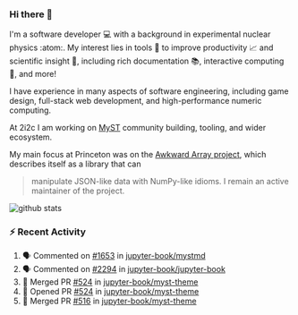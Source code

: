 ### Hi there 👋 

I'm a software developer 💻 with a background in experimental nuclear physics :atom:. My interest lies in tools :wrench: to improve productivity :chart_with_upwards_trend: and scientific insight :telescope:, including rich documentation 📚, interactive computing 🧮, and more! 

I have experience in many aspects of software engineering, including game design, full-stack web development, and high-performance numeric computing. 

At 2i2c I am working on [MyST](https://github.com/jupyter-book/mystmd) community building, tooling, and wider ecosystem. 

My main focus at Princeton was on the [Awkward Array project](awkward-array.org/), which describes itself as a library that can 
> manipulate JSON-like data with NumPy-like idioms. I remain an active maintainer of the project. 

![github stats](https://github-readme-stats.vercel.app/api?username=agoose77&show_icons=true&hide_rank=true&hide_title=true&bg_color=30,e76445,904e95&text_color=efe3ec&icon_color=efe3ec)
<!--
**agoose77/agoose77** is a ✨ _special_ ✨ repository because its `README.md` (this file) appears on your GitHub profile.

Here are some ideas to get you started:

- 🔭 I’m currently working on ...
- 🌱 I’m currently learning ...
- 👯 I’m looking to collaborate on ...
- 🤔 I’m looking for help with ...
- 💬 Ask me about ...
- 📫 How to reach me: ...
- 😄 Pronouns: ...
- ⚡ Fun fact: ...
-->

### :zap: Recent Activity

<!--START_SECTION:activity-->
1. 🗣 Commented on [#1653](https://github.com/jupyter-book/mystmd/issues/1653#issuecomment-2589856235) in [jupyter-book/mystmd](https://github.com/jupyter-book/mystmd)
2. 🗣 Commented on [#2294](https://github.com/jupyter-book/jupyter-book/issues/2294#issuecomment-2589630340) in [jupyter-book/jupyter-book](https://github.com/jupyter-book/jupyter-book)
3. 🎉 Merged PR [#524](https://github.com/jupyter-book/myst-theme/pull/524) in [jupyter-book/myst-theme](https://github.com/jupyter-book/myst-theme)
4. 💪 Opened PR [#524](https://github.com/jupyter-book/myst-theme/pull/524) in [jupyter-book/myst-theme](https://github.com/jupyter-book/myst-theme)
5. 🎉 Merged PR [#516](https://github.com/jupyter-book/myst-theme/pull/516) in [jupyter-book/myst-theme](https://github.com/jupyter-book/myst-theme)
<!--END_SECTION:activity-->

